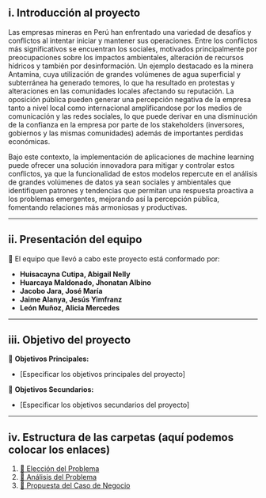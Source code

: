 ## i. Introducción al proyecto
Las empresas mineras en Perú han enfrentado una variedad de desafíos y conflictos al intentar iniciar y mantener sus operaciones. Entre los conflictos más significativos se encuentran los sociales, motivados principalmente por preocupaciones sobre los impactos ambientales, alteración de recursos hídricos y también por desinformación. Un ejemplo destacado es la minera Antamina, cuya utilización de grandes volúmenes de agua superficial y subterránea ha generado temores, lo que ha resultado en protestas y alteraciones en las comunidades locales afectando su reputación. La oposición pública pueden generar una percepción negativa de la empresa tanto a nivel local como internacional amplificandose por los medios de comunicación y las redes sociales, lo que puede derivar en una disminución de la confianza en la empresa por parte de los stakeholders (inversores, gobiernos y las mismas comunidades) además de importantes perdidas económicas. 

Bajo este contexto, la implementación de aplicaciones de machine learning puede ofrecer una solución innovadora para mitigar y controlar estos conflictos, ya que la funcionalidad de estos modelos repercute en el análisis de grandes volúmenes de datos ya sean sociales y ambientales que identifiquen patrones y tendencias que permitan una respuesta proactiva a los problemas emergentes, mejorando así la percepción pública, fomentando relaciones más armoniosas y productivas.

---

## ii. Presentación del equipo
👥 El equipo que llevó a cabo este proyecto está conformado por:
* **Huisacayna Cutipa, Abigail Nelly**
* **Huarcaya Maldonado, Jhonatan Albino**
* **Jacobo Jara, José María**
* **Jaime Alanya, Jesús Yimfranz**
* **León Muñoz, Alicia Mercedes**

---

## iii. Objetivo del proyecto
🎯 **Objetivos Principales:**
- [Especificar los objetivos principales del proyecto]

🎯 **Objetivos Secundarios:**
- [Especificar los objetivos secundarios del proyecto]

---

## iv. Estructura de las carpetas (aquí podemos colocar los enlaces)
1. [📁 Elección del Problema](https://github.com/jomjac/PECD_03/blob/main/1.%20Elección%20del%20Problema.md "1. Elección del Problema.md")
2. [📁 Análisis del Problema](https://github.com/jomjac/PECD_03/blob/main/2.%20Análisis%20del%20Problema.md "2. Análisis del Problema.md")
3. [📁 Propuesta del Caso de Negocio](https://github.com/jomjac/PECD_03/blob/main/3.%20Propuesta%20del%20Caso%20de%20Negocio.md "3. Propuesta del Caso de Negocio.md")


